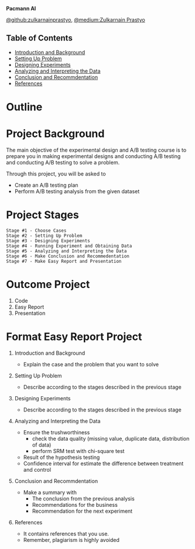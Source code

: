 **Pacmann AI**

[@github:zulkarnainprastyo](https://github.com/zulkarnainprastyo), [@medium:Zulkarnain Prastyo](https://medium.com/@zulkarnain.prastyoumb23093)

## Table of Contents

* [Introduction and Background](#introduction-and-background)
* [Setting Up Problem](#setting-up-problem) 
* [Designing Experiments](#designing-experiments)
* [Analyzing and Interpreting the Data](#analyzing-and-interpreting-the-data)
* [Conclusion and Recommdentation](#conclusion-and-recommdentation)
* [References](#references)

# Outline

# Project Background 
The main objective of the experimental design and A/B testing course is to prepare you in making experimental designs and conducting A/B testing and conducting A/B testing to solve a problem.

Through this project, you will be asked to
 * Create an A/B testing plan
 * Perform A/B testing analysis from the given dataset

# Project Stages
    Stage #1 - Choose Cases
    Stage #2 - Setting Up Problem
    Stage #3 - Designing Experiments
    Stage #4 - Running Experiment and Obtaining Data
    Stage #5 - Analyzing and Interpreting the Data
    Stage #6 - Make Conclusion and Recommedentation
    Stage #7 - Make Easy Report and Presentation

# Outcome Project
1. Code
2. Easy Report
3. Presentation

# Format Easy Report Project
 1. Introduction and Background
    * Explain the case and the problem that you want to solve

 2. Setting Up Problem
    * Describe according to the stages described in the previous stage

 3. Designing Experiments
    * Describe according to the stages described in the previous stage

 4. Analyzing and Interpreting the Data
    * Ensure the trushworthiness
        * check the data quality (missing value, duplicate data, distribution of data)
        * perform SRM test with chi-square test
    * Result of the hypothesis testing
    * Confidence interval for estimate the difference between treatment and control

 5. Conclusion and Recommdentation
    * Make a summary with
        * The conclusion from the previous analysis
        * Recommendations for the business
        * Recommendation for the next experiment

 6. References
    * It contains references that you use.
    * Remember, plagiarism is highly avoided